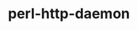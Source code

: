 ---
title: "perl-http-daemon"
layout: cache
category: package
meta: {"versions": ["6.01"], "compilers": ["gcc@8.3.1", "gcc@7.5.0", "gcc@9.3.0"]}
spec_files: 
 - "perl-http-daemon@6.01%gcc@8.3.1 arch=linux-rhel8-x86_64 ^berkeley-db@18.1.40%gcc@8.3.1+cxx~docs+stl patches=b231fcc arch=linux-rhel8-x86_64 ^gdbm@1.19%gcc@8.3.1 arch=linux-rhel8-x86_64 ^ncurses@6.2%gcc@8.3.1~symlinks+termlib abi=none arch=linux-rhel8-x86_64 ^perl@5.32.1%gcc@8.3.1+cpanm+shared+threads arch=linux-rhel8-x86_64 ^perl-encode-locale@1.05%gcc@8.3.1 arch=linux-rhel8-x86_64 ^perl-http-date@6.02%gcc@8.3.1 arch=linux-rhel8-x86_64 ^perl-http-message@6.13%gcc@8.3.1 arch=linux-rhel8-x86_64 ^perl-io-html@1.001%gcc@8.3.1 arch=linux-rhel8-x86_64 ^perl-lwp-mediatypes@6.02%gcc@8.3.1 arch=linux-rhel8-x86_64 ^perl-try-tiny@0.28%gcc@8.3.1 arch=linux-rhel8-x86_64 ^perl-uri@1.72%gcc@8.3.1 arch=linux-rhel8-x86_64 ^readline@8.1%gcc@8.3.1 arch=linux-rhel8-x86_64": spec-0.json
 - "perl-http-daemon@6.01%gcc@7.5.0 arch=linux-ubuntu18.04-x86_64 ^berkeley-db@18.1.40%gcc@7.5.0+cxx~docs+stl patches=b231fcc arch=linux-ubuntu18.04-x86_64 ^gdbm@1.19%gcc@7.5.0 arch=linux-ubuntu18.04-x86_64 ^ncurses@6.2%gcc@7.5.0~symlinks+termlib abi=none arch=linux-ubuntu18.04-x86_64 ^perl@5.32.1%gcc@7.5.0+cpanm+shared+threads arch=linux-ubuntu18.04-x86_64 ^perl-encode-locale@1.05%gcc@7.5.0 arch=linux-ubuntu18.04-x86_64 ^perl-http-date@6.02%gcc@7.5.0 arch=linux-ubuntu18.04-x86_64 ^perl-http-message@6.13%gcc@7.5.0 arch=linux-ubuntu18.04-x86_64 ^perl-io-html@1.001%gcc@7.5.0 arch=linux-ubuntu18.04-x86_64 ^perl-lwp-mediatypes@6.02%gcc@7.5.0 arch=linux-ubuntu18.04-x86_64 ^perl-try-tiny@0.28%gcc@7.5.0 arch=linux-ubuntu18.04-x86_64 ^perl-uri@1.72%gcc@7.5.0 arch=linux-ubuntu18.04-x86_64 ^readline@8.1%gcc@7.5.0 arch=linux-ubuntu18.04-x86_64": spec-1.json
 - "perl-http-daemon@6.01%gcc@9.3.0 arch=linux-rhel7-x86_64 ^berkeley-db@18.1.40%gcc@9.3.0+cxx~docs+stl patches=b231fcc arch=linux-rhel7-x86_64 ^gdbm@1.19%gcc@9.3.0 arch=linux-rhel7-x86_64 ^ncurses@6.2%gcc@9.3.0~symlinks+termlib abi=none arch=linux-rhel7-x86_64 ^perl@5.32.1%gcc@9.3.0+cpanm+shared+threads arch=linux-rhel7-x86_64 ^perl-encode-locale@1.05%gcc@9.3.0 arch=linux-rhel7-x86_64 ^perl-http-date@6.02%gcc@9.3.0 arch=linux-rhel7-x86_64 ^perl-http-message@6.13%gcc@9.3.0 arch=linux-rhel7-x86_64 ^perl-io-html@1.001%gcc@9.3.0 arch=linux-rhel7-x86_64 ^perl-lwp-mediatypes@6.02%gcc@9.3.0 arch=linux-rhel7-x86_64 ^perl-try-tiny@0.28%gcc@9.3.0 arch=linux-rhel7-x86_64 ^perl-uri@1.72%gcc@9.3.0 arch=linux-rhel7-x86_64 ^readline@8.1%gcc@9.3.0 arch=linux-rhel7-x86_64": spec-2.json
 - "perl-http-daemon@6.01%gcc@9.3.0 arch=linux-ubuntu20.04-x86_64 ^berkeley-db@18.1.40%gcc@9.3.0+cxx~docs+stl patches=b231fcc arch=linux-ubuntu20.04-x86_64 ^gdbm@1.19%gcc@9.3.0 arch=linux-ubuntu20.04-x86_64 ^ncurses@6.2%gcc@9.3.0~symlinks+termlib abi=none arch=linux-ubuntu20.04-x86_64 ^perl@5.32.1%gcc@9.3.0+cpanm+shared+threads arch=linux-ubuntu20.04-x86_64 ^perl-encode-locale@1.05%gcc@9.3.0 arch=linux-ubuntu20.04-x86_64 ^perl-http-date@6.02%gcc@9.3.0 arch=linux-ubuntu20.04-x86_64 ^perl-http-message@6.13%gcc@9.3.0 arch=linux-ubuntu20.04-x86_64 ^perl-io-html@1.001%gcc@9.3.0 arch=linux-ubuntu20.04-x86_64 ^perl-lwp-mediatypes@6.02%gcc@9.3.0 arch=linux-ubuntu20.04-x86_64 ^perl-try-tiny@0.28%gcc@9.3.0 arch=linux-ubuntu20.04-x86_64 ^perl-uri@1.72%gcc@9.3.0 arch=linux-ubuntu20.04-x86_64 ^readline@8.1%gcc@9.3.0 arch=linux-ubuntu20.04-x86_64": spec-3.json

---